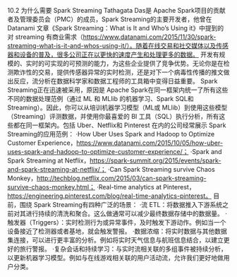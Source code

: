 
10.2 为什么需要 Spark Streaming
Tathagata Das是 Apache Spark项目的贡献者及管理委员会（PMC）的成员，Spark Streaming的主要开发者，他曾在 Datanami 文章《Spark Streaming：What is It and Who’s Using it》中提到的对 streaming 有商业需求（https://www.datanami.com/2015/11/30/spark-streaming-what-is-it-and-whos-using-it/）。随着在线交易和社交媒体以及传感器和设备的普及，很多公司正在以更快的速度产生和处理更多的数据。
开发有规模的、实时的可实现的可预测的能力，为这些企业提供了竞争优势。无论你是在检测欺诈性的交易，提供传感器异常的实时检测，还是对下一个病毒性传播的推文做出反应，流分析在数据科学家和数据工程师的工具箱中变得日益重要。
Spark Streaming正在迅速被采用，原因是 Apache Spark在同一框架内统一了所有这些不同的数据处理范例（通过 ML 和 MLlib 的机器学习、Spark SQL和 Streaming）。因此，你可以从培训机器学习模型（ML或 MLlib）到使用这些模型（Streaming）评测数据，并使用你最喜爱的 BI 工具（SQL）执行分析，所有这些都在同一框架内。包括 Uber、Netflix和 Pinterest 在内的公司经常展示 Spark Streaming的应用范例：
·How Uber Uses Spark and Hadoop to Optimize Customer Experience，https://www.datanami.com/2015/10/05/how-uber-uses-spark-and-hadoop-to-optimize-customer-experience/；
·Spark and Spark Streaming at Netflix，https://spark-summit.org/2015/events/spark-and-spark-streaming-at-netflix/；
·Can Spark Streaming survive Chaos Monkey，http://techblog.netflix.com/2015/03/can-spark-streaming-survive-chaos-monkey.html；
·Real-time analytics at Pinterest，https://engineering.pinterest.com/blog/real-time-analytics-pinterest。
目前，围绕 Spark Streaming有四种广泛的场景：
·流 ETL：将数据推入下游系统之前对其进行持续的清洗和聚合。这么做通常可以减少最终数据存储中的数据量。
·触发器（Triggers）：实时检测行为或异常事件，及时触发下游动作。例如当一个设备接近了检测器或者基地，就会触发警报。
·数据浓缩：将实时数据与其他数据集连接，可以进行更丰富的分析。例如将实时天气信息与航班信息结合，以建立更好的旅行警报。
·复杂会话和持续学习：与实时流相关联的多组事件被持续分析，以更新机器学习模型。例如与在线游戏相关联的用户活动流，允许我们更好地做用户分类。
